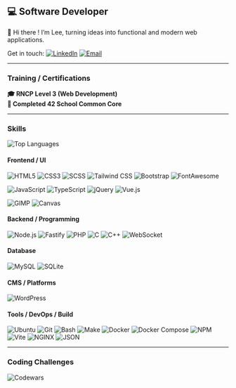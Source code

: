 
## 💻 Software Developer
👋 Hi there ! I’m Lee, turning ideas into functional and modern web applications.

Get in touch:
[![LinkedIn](https://img.shields.io/badge/-LinkedIn-0077B5?style=flat-square&logo=linkedin&logoColor=white)](https://www.linkedin.com/in/lee-torkia/)
[![Email](https://img.shields.io/badge/-Email-D14836?style=flat-square&logo=gmail&logoColor=white)](mailto:lee.torkia@gmail.com)

---
### Training / Certifications
**🎓 RNCP Level 3 (Web Development)**<br>
**🚀 Completed 42 School Common Core**

---
### Skills
<img src="https://github-readme-stats.vercel.app/api/top-langs/?username=ltorkia&layout=compact&theme=dark" alt="Top Languages">

#### Frontend / UI
![HTML5](https://img.shields.io/badge/-HTML5-E34F26?style=flat-square&logo=html5&logoColor=white)
![CSS3](https://img.shields.io/badge/-CSS3-1572B6?style=flat-square&logo=css3)
![SCSS](https://img.shields.io/badge/-SCSS-CC6699?style=flat-square&logo=sass&logoColor=white)
![Tailwind CSS](https://img.shields.io/badge/-Tailwind_CSS-06B6D4?style=flat-square&logo=tailwind-css&logoColor=white)
![Bootstrap](https://img.shields.io/badge/-Bootstrap-7952B3?style=flat-square&logo=bootstrap&logoColor=white)
![FontAwesome](https://img.shields.io/badge/FontAwesome-339AF0?style=flat-square&logo=font-awesome&logoColor=white)

![JavaScript](https://img.shields.io/badge/-JavaScript-F7DF1E?style=flat-square&logo=javascript&logoColor=black)
![TypeScript](https://img.shields.io/badge/-TypeScript-3178C6?style=flat-square&logo=typescript&logoColor=white)
![jQuery](https://img.shields.io/badge/-jQuery-0769AD?style=flat-square&logo=jquery&logoColor=white)
![Vue.js](https://img.shields.io/badge/-Vue.js-4FC08D?style=flat-square&logo=vue.js&logoColor=white)

![GIMP](https://img.shields.io/badge/GIMP-657D8B?style=flat-square&logo=gimp&logoColor=white)
![Canvas](https://img.shields.io/badge/Canvas-E72429?style=flat-square&logo=Canvas&logoColor=white)

#### Backend / Programming
![Node.js](https://img.shields.io/badge/-Node.js-339933?style=flat-square&logo=node.js&logoColor=white)
![Fastify](https://img.shields.io/badge/-Fastify-20232A?style=flat-square&logo=fastify&logoColor=white)
![PHP](https://img.shields.io/badge/-PHP-777BB4?style=flat-square&logo=php&logoColor=white)
![C](https://img.shields.io/badge/-C-A8B9CC?style=flat-square&logo=c&logoColor=black)
![C++](https://img.shields.io/badge/-C++-00599C?style=flat-square&logo=c%2B%2B&logoColor=white)
![WebSocket](https://img.shields.io/badge/-WebSocket-000000?style=flat-square&logo=websocket&logoColor=white)

#### Database
![MySQL](https://img.shields.io/badge/-MySQL-4479A1?style=flat-square&logo=mysql&logoColor=white)
![SQLite](https://img.shields.io/badge/-SQLite-003B57?style=flat-square&logo=sqlite&logoColor=white)

#### CMS / Platforms
![WordPress](https://img.shields.io/badge/-WordPress-21759B?style=flat-square&logo=wordpress&logoColor=white)

#### Tools / DevOps / Build
![Ubuntu](https://img.shields.io/badge/Ubuntu-E95420?style=flat-square&logo=ubuntu&logoColor=white)
![Git](https://img.shields.io/badge/-Git-F05032?style=flat-square&logo=git&logoColor=white)
![Bash](https://img.shields.io/badge/-Bash-4EAA25?style=flat-square&logo=gnu-bash&logoColor=white)
![Make](https://img.shields.io/badge/-Make-000000?style=flat-square&logo=gnu-make&logoColor=white)
![Docker](https://img.shields.io/badge/-Docker-2496ED?style=flat-square&logo=docker&logoColor=white)
![Docker Compose](https://img.shields.io/badge/-Docker_Compose-2496ED?style=flat-square&logo=docker&logoColor=white)
![NPM](https://img.shields.io/badge/-NPM-CB3837?style=flat-square&logo=npm&logoColor=white)
![Vite](https://img.shields.io/badge/-Vite-646CFF?style=flat-square&logo=vite&logoColor=white)
![NGINX](https://img.shields.io/badge/-NGINX-009639?style=flat-square&logo=nginx&logoColor=white)
![JSON](https://img.shields.io/badge/-JSON-5E5C5C?style=flat-square&logo=json&logoColor=white)

---
### Coding Challenges
![Codewars](https://www.codewars.com/users/lee.t/badges/large)
